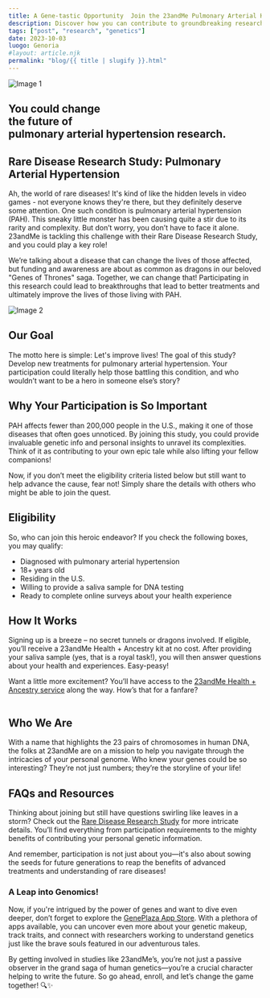 ```yaml
---
title: A Gene-tastic Opportunity  Join the 23andMe Pulmonary Arterial Hypertension Study
description: Discover how you can contribute to groundbreaking research in rare diseases with 23andMe!
tags: ["post", "research", "genetics"]
date: 2023-10-03
luogo: Genoria
#layout: article.njk
permalink: "blog/{{ title | slugify }}.html"
---
```


![Image 1](https://www.23andme.com/assets/svg/mrd/pulmonary-arterial-hypertension.svg)

You could change  
the future of  
pulmonary arterial hypertension research.
----------------------------------------------------------------------------

## Rare Disease Research Study: Pulmonary Arterial Hypertension

Ah, the world of rare diseases! It's kind of like the hidden levels in video games - not everyone knows they're there, but they definitely deserve some attention. One such condition is pulmonary arterial hypertension (PAH). This sneaky little monster has been causing quite a stir due to its rarity and complexity. But don’t worry, you don’t have to face it alone. 23andMe is tackling this challenge with their Rare Disease Research Study, and you could play a key role! 

We’re talking about a disease that can change the lives of those affected, but funding and awareness are about as common as dragons in our beloved "Genes of Thrones" saga. Together, we can change that! Participating in this research could lead to breakthroughs that lead to better treatments and ultimately improve the lives of those living with PAH.

![Image 2](https://www.23andme.com/assets/svg/mrd/our-goal.svg)

## Our Goal

The motto here is simple: Let's improve lives! The goal of this study? Develop new treatments for pulmonary arterial hypertension. Your participation could literally help those battling this condition, and who wouldn’t want to be a hero in someone else’s story?

## Why Your Participation is So Important

PAH affects fewer than 200,000 people in the U.S., making it one of those diseases that often goes unnoticed. By joining this study, you could provide invaluable genetic info and personal insights to unravel its complexities. Think of it as contributing to your own epic tale while also lifting your fellow companions! 

Now, if you don’t meet the eligibility criteria listed below but still want to help advance the cause, fear not! Simply share the details with others who might be able to join the quest.

## Eligibility

So, who can join this heroic endeavor? If you check the following boxes, you may qualify:

* Diagnosed with pulmonary arterial hypertension
* 18+ years old
* Residing in the U.S.
* Willing to provide a saliva sample for DNA testing
* Ready to complete online surveys about your health experience

## How It Works

Signing up is a breeze – no secret tunnels or dragons involved. If eligible, you’ll receive a 23andMe Health + Ancestry kit at no cost. After providing your saliva sample (yes, that is a royal task!), you will then answer questions about your health and experiences. Easy-peasy!

Want a little more excitement? You’ll have access to the [23andMe Health + Ancestry service](https://www.23andme.com/dna-health-ancestry/) along the way. How’s that for a fanfare?

![Image 3](data:image/gif;base64,R0lGODlhAQABAIAAAAAAAP///yH5BAEAAAAALAAAAAABAAEAAAIBRAA7)

## Who We Are

With a name that highlights the 23 pairs of chromosomes in human DNA, the folks at 23andMe are on a mission to help you navigate through the intricacies of your personal genome. Who knew your genes could be so interesting? They’re not just numbers; they’re the storyline of your life!

## FAQs and Resources

Thinking about joining but still have questions swirling like leaves in a storm? Check out the [Rare Disease Research Study](https://www.23andme.com/rare-disease-research-study/) for more intricate details. You’ll find everything from participation requirements to the mighty benefits of contributing your personal genetic information.

And remember, participation is not just about you—it's also about sowing the seeds for future generations to reap the benefits of advanced treatments and understanding of rare diseases!

### A Leap into Genomics!

Now, if you're intrigued by the power of genes and want to dive even deeper, don’t forget to explore the [GenePlaza App Store](https://www.GenePlaza.com/app-store). With a plethora of apps available, you can uncover even more about your genetic makeup, track traits, and connect with researchers working to understand genetics just like the brave souls featured in our adventurous tales.

By getting involved in studies like 23andMe’s, you’re not just a passive observer in the grand saga of human genetics—you’re a crucial character helping to write the future. So go ahead, enroll, and let’s change the game together! 🔍✨